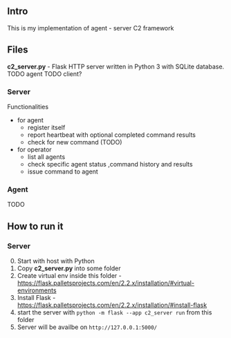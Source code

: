 ## Intro
This is my implementation of agent - server C2 framework

## Files
**c2_server.py** - Flask HTTP server written in Python 3 with SQLite database.
TODO agent
TODO client?

### Server
Functionalities
- for agent
  - register itself
  - report heartbeat with optional completed command results
  - check for new command (TODO)
- for operator
  - list all agents
  - check specific agent status ,command history and results
  - issue command to agent

### Agent
TODO

## How to run it
### Server
0. Start with host with Python
1. Copy **c2_server.py** into some folder
2. Create virtual env inside this folder - https://flask.palletsprojects.com/en/2.2.x/installation/#virtual-environments
3. Install Flask - https://flask.palletsprojects.com/en/2.2.x/installation/#install-flask
4. start the server with `python -m flask --app c2_server run` from this folder
5. Server will be availbe on `http://127.0.0.1:5000/`
